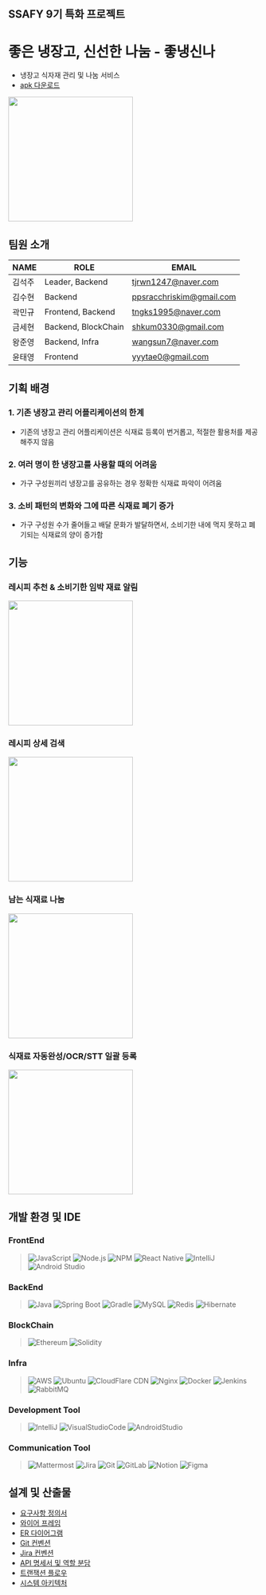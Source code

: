 ## SSAFY 9기 특화 프로젝트
# 좋은 냉장고, 신선한 나눔 - 좋냉신나
- 냉장고 식자재 관리 및 나눔 서비스 
- [apk 다운로드](https://1drv.ms/u/s!AkrJpxi-ZmutiPNutUjyN42GvDJ0_A?e=c2RFwU)
<img src="screenshots/Screenshot_20231006-113354_좋냉신나.png" width="250"/>

## 팀원 소개

| NAME   | ROLE    | EMAIL                |
| ------ | ---- | -------------------- |
| 김석주 | Leader, Backend   | tjrwn1247@naver.com  |
| 김수현 | Backend    | ppsracchriskim@gmail.com |
| 곽민규 | Frontend, Backend    | tngks1995@naver.com |
| 금세현 | Backend, BlockChain    | shkum0330@gmail.com |
| 왕준영 | Backend, Infra   |  wangsun7@naver.com  |
| 윤태영 | Frontend    | yyytae0@gmail.com   |

## 기획 배경
### 1. 기존 냉장고 관리 어플리케이션의 한계
- 기존의 냉장고 관리 어플리케이션은 식재료 등록이 번거롭고, 적절한 활용처를 제공해주지 않음
### 2. 여러 명이 한 냉장고를 사용할 때의 어려움
- 가구 구성원끼리 냉장고를 공유하는 경우 정확한 식재료 파악이 어려움
### 3. 소비 패턴의 변화와 그에 따른 식재료 폐기 증가
- 가구 구성원 수가 줄어들고 배달 문화가 발달하면서, 소비기한 내에 먹지 못하고 폐기되는 식재료의 양이 증가함

## 기능
### 레시피 추천 & 소비기한 임박 재료 알림

<img src="screenshots/Screenshot_20231006-113415_좋냉신나.png" width="250"/>

### 레시피 상세 검색

<img src="screenshots/Screenshot_20231006-113422_좋냉신나.png" width="250"/>

### 남는 식재료 나눔

<img src="screenshots/Screenshot_20231006-113502_좋냉신나.png" width="250"/>

### 식재료 자동완성/OCR/STT 일괄 등록

<img src="screenshots/Screenshot_20231006-113645_좋냉신나.png" width="250"/>


## 개발 환경 및 IDE
### FrontEnd
> ![JavaScript](https://img.shields.io/badge/javascript-%23323330.svg?style=for-the-badge&logo=javascript&logoColor=%23F7DF1E)
![Node.js](https://camo.githubusercontent.com/ab61fce6586c27e04d8ac35d0a77a20b78eb57de63ac2243353f23d3752b1fc3/68747470733a2f2f696d672e736869656c64732e696f2f62616467652f4e6f64652e6a732d3333393933333f7374796c653d666f722d7468652d6261646765266c6f676f3d4e6f64652e6a73266c6f676f436f6c6f723d7768697465)
![NPM](https://img.shields.io/badge/NPM-%23CB3837.svg?style=for-the-badge&logo=npm&logoColor=white)
![React Native](https://img.shields.io/badge/react_native-%2320232a.svg?style=for-the-badge&logo=react&logoColor=%2361DAFB)
![IntelliJ](https://camo.githubusercontent.com/d479352761a86806b779129f4be8909d1c8c1fb1e2805bbd86cacd276f831cfa/68747470733a2f2f696d672e736869656c64732e696f2f62616467652f496e74656c6c696a5f494445412d3337373641423f7374796c653d666f722d7468652d6261646765266c6f676f3d496e74656c6c696a49444541266c6f676f436f6c6f723d7768697465)
![Android Studio](https://img.shields.io/badge/Android_Studio-%232022a.svg?style=for-the-badge&logo=androidstudio&logoColor=white)
### BackEnd
> ![Java](https://img.shields.io/badge/java-%23ED8B00.svg?style=for-the-badge&logo=openjdk&logoColor=white)
![Spring Boot](https://camo.githubusercontent.com/d04cac57f1f6d0a39ebd084333a6e4d93081a42c9e5aa1b3b511e75ad1a1e20f/68747470733a2f2f696d672e736869656c64732e696f2f62616467652f537072696e675f426f6f742d3644423333463f7374796c653d666f722d7468652d6261646765266c6f676f3d537072696e67426f6f74266c6f676f436f6c6f723d7768697465)
![Gradle](https://camo.githubusercontent.com/ce0bfcaef68659861b497d6dfc5b8b783c2955705472b4e55151f196347d9271/68747470733a2f2f696d672e736869656c64732e696f2f62616467652f477261646c652d4633373434303f7374796c653d666f722d7468652d6261646765266c6f676f3d477261646c65266c6f676f436f6c6f723d7768697465)
![MySQL](https://img.shields.io/badge/mysql-4479A1.svg?&style=for-the-badge&logo=mysql&logoColor=white)
![Redis](https://img.shields.io/badge/redis-DC382D.svg?&style=for-the-badge&logo=redis&logoColor=white)
![Hibernate](https://img.shields.io/badge/Hibernate-59666C?style=for-the-badge&logo=Hibernate&logoColor=white)

### BlockChain
> ![Ethereum](https://img.shields.io/badge/Ethereum-3C3C3D6?style=for-the-badge&logo=ethereum&logoColor=white)
![Solidity](https://img.shields.io/badge/Solidity-363636?style=for-the-badge&logo=solidity&logoColor=white)
### Infra
> ![AWS](https://img.shields.io/badge/AWS-%23FF9900.svg?style=for-the-badge&logo=amazon-aws&logoColor=white)
![Ubuntu](https://img.shields.io/badge/Ubuntu-E95420?style=for-the-badge&logo=ubuntu&logoColor=white)
![CloudFlare CDN](https://img.shields.io/badge/cloudflare-%23F38020.svg?&style=for-the-badge&logo=cloudflare&logoColor=white)
![Nginx](https://img.shields.io/badge/nginx-%23009639.svg?style=for-the-badge&logo=nginx&logoColor=white)
![Docker](https://img.shields.io/badge/docker-%230db7ed.svg?style=for-the-badge&logo=docker&logoColor=white)
![Jenkins](https://camo.githubusercontent.com/9cadc6063746e385b3916ea6ee991ec8eea88306de9208ccf5a94111c0ddf6ee/68747470733a2f2f696d672e736869656c64732e696f2f62616467652f4a656e6b696e732d4432343933393f7374796c653d666f722d7468652d6261646765266c6f676f3d4a656e6b696e73266c6f676f436f6c6f723d7768697465)
![RabbitMQ](https://img.shields.io/badge/rabbitmq-FF6600.svg?style=for-the-badge&logo=rabbitmq&logoColor=white)
### Development Tool
> ![IntelliJ](https://camo.githubusercontent.com/d479352761a86806b779129f4be8909d1c8c1fb1e2805bbd86cacd276f831cfa/68747470733a2f2f696d672e736869656c64732e696f2f62616467652f496e74656c6c696a5f494445412d3337373641423f7374796c653d666f722d7468652d6261646765266c6f676f3d496e74656c6c696a49444541266c6f676f436f6c6f723d7768697465)
![VisualStudioCode](https://img.shields.io/badge/visual_studio_code-007ACC?style=for-the-badge&logo=visualstudiocode&logoColor=white)
![AndroidStudio](https://img.shields.io/badge/android_studio-3DDC84?style=for-the-badge&logo=visualstudiocode&logoColor=white)
### Communication Tool
> ![Mattermost](https://camo.githubusercontent.com/04ce7d705b23f2f899a4acd58de46152ea9ab352ce310182432c59db1bd3e74e/68747470733a2f2f696d672e736869656c64732e696f2f62616467652f4d61747465724d4f53542d3030393638383f7374796c653d666f722d7468652d6261646765266c6f676f3d4d61747465726d6f7374266c6f676f436f6c6f723d7768697465)
![Jira](https://img.shields.io/badge/jira-%230A0FFF.svg?style=for-the-badge&logo=jira&logoColor=white)
![Git](https://img.shields.io/badge/git-%23F05033.svg?style=for-the-badge&logo=git&logoColor=white)
![GitLab](https://camo.githubusercontent.com/cb99570e6da369466c9991c5400a2516cec86a958fc80bc152dcdc020b5e581f/68747470733a2f2f696d672e736869656c64732e696f2f62616467652f6769746c61622d4643364432363f7374796c653d666f722d7468652d6261646765266c6f676f3d4769744c6162266c6f676f436f6c6f723d7768697465)
![Notion](https://camo.githubusercontent.com/e6016a8747f69a4f7c5cac44f04f81136a1294f2973f25a8d4c53651337a3d78/68747470733a2f2f696d672e736869656c64732e696f2f62616467652f4e6f74696f6e2d4546313937303f7374796c653d666f722d7468652d6261646765266c6f676f3d4e6f74696f6e266c6f676f436f6c6f723d7768697465)
![Figma](https://img.shields.io/badge/figma-%23F24E1E.svg?style=for-the-badge&logo=figma&logoColor=white)


## 설계 및 산출물
* [요구사항 정의서](https://www.notion.so/b5cda16927484ff18de603dc57afffab?pvs=4)
* [와이어 프레임](https://www.figma.com/file/Zbq5uxPolrcGTBqj0YG5mu/%ED%99%98%EA%B2%BD%EB%B3%B4%ED%98%B8%EB%B2%94?type=design&node-id=0%3A1&mode=design&t=awZIiBr4fW0UVzbh-1)
* [ER 다이어그램](https://www.erdcloud.com/d/Qj7WevNawY3xH7A6c)
* [Git 컨벤션](https://www.notion.so/Git-Convention-31914546aa48442a8029846da66f6e53?pvs=4)
* [Jira 컨벤션](https://www.notion.so/Jira-Convention-9c3867d7c3be4498a53076b61ffee740?pvs=4)
* [API 명세서 및 역할 분담](https://www.notion.so/API-cf4ac4b5bff54b09afc6dc7027fa9fee?pvs=4)
* [트랜잭션 플로우](https://www.notion.so/1f517b2def874d26be277dbb7f783f2c?pvs=4)
* [시스템 아키텍처](https://www.notion.so/1c8235f7857a4776863019086fa9a8b7?pvs=4)
